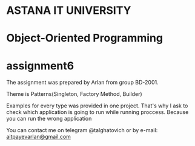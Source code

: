 # ASTANA IT UNIVERSITY
# Object-Oriented Programming
# assignment6

The assignment was prepared by Arlan from group BD-2001.

Theme is Patterns(Singleton, Factory Method, Builder)

Examples for every type was provided in one project. That's why I ask to check which application is going to run while running proccess. 
Because you can run the wrong application

You can contact me on telegram @talghatovich or by e-mail: aitpayevarlan@gmail.com
